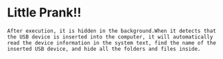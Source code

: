 # Little Prank!!
    After execution, it is hidden in the background.When it detects that the USB device is inserted into the computer, it will automatically read the device information in the system text, find the name of the inserted USB device, and hide all the folders and files inside.
